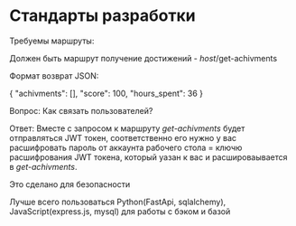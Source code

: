 # Стандарты разработки

Требуемы маршруты:

Должен быть маршрут получение достижений - *host*/get-achivments

Формат возврат JSON:


{
  "achivments": [],
  "score": 100,
  "hours_spent": 36
}


Вопрос: Как связать пользователей?

Ответ: Вместе с запросом к маршруту *get-achivments* будет отправляться JWT токен, соответственно его нужно у вас расшифровать пароль от аккаунта рабочего стола = ключю расшифрования JWT токена, который уазан к вас и расшироваывается в *get-achivments*.

Это сделано для безопасности

Лучше всего пользоваться Python(FastApi, sqlalchemy), JavaScript(express.js, mysql) для работы с бэком и базой
